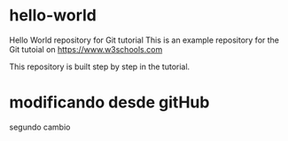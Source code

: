 # hello-world
Hello World repository for Git tutorial
This is an example repository for the Git tutoial on https://www.w3schools.com

This repository is built step by step in the tutorial.
<h1>modificando desde gitHub</h1>
<p>segundo cambio</p>
